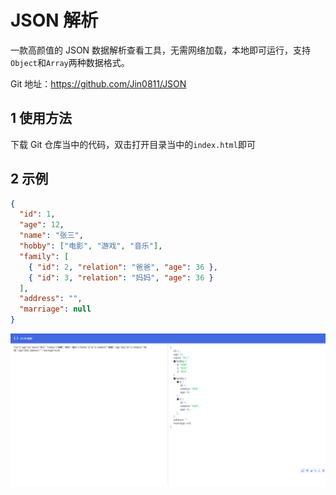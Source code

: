 # JSON 解析

一款高颜值的 JSON 数据解析查看工具，无需网络加载，本地即可运行，支持`Object`和`Array`两种数据格式。

Git 地址：https://github.com/Jin0811/JSON

## 1 使用方法

下载 Git 仓库当中的代码，双击打开目录当中的`index.html`即可

## 2 示例

```json
{
  "id": 1,
  "age": 12,
  "name": "张三",
  "hobby": ["电影", "游戏", "音乐"],
  "family": [
    { "id": 2, "relation": "爸爸", "age": 36 },
    { "id": 3, "relation": "妈妈", "age": 36 }
  ],
  "address": "",
  "marriage": null
}
```

<img src="./images/example.png" />
